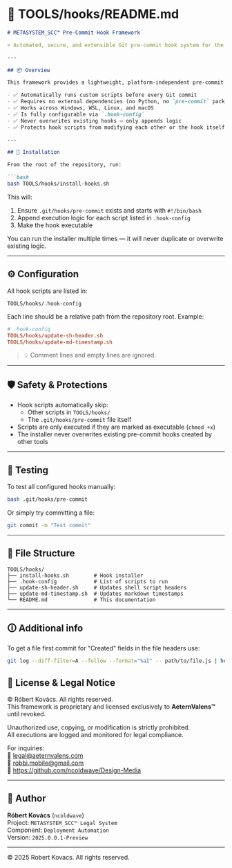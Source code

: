 # 📄 TOOLS/hooks/README.md

```markdown
# METASYSTEM_SCC™ Pre-Commit Hook Framework

> Automated, secure, and extensible Git pre-commit hook system for the **Design-Media** repository.

---

## 📦 Overview

This framework provides a lightweight, platform-independent pre-commit hook system that:

- ✅ Automatically runs custom scripts before every Git commit
- ✅ Requires no external dependencies (no Python, no `pre-commit` package)
- ✅ Works across Windows, WSL, Linux, and macOS
- ✅ Is fully configurable via `.hook-config`
- ✅ Never overwrites existing hooks — only appends logic
- ✅ Protects hook scripts from modifying each other or the hook itself

---

## 🚀 Installation

From the root of the repository, run:

```bash
bash TOOLS/hooks/install-hooks.sh
```

This will:

1. Ensure `.git/hooks/pre-commit` exists and starts with `#!/bin/bash`
2. Append execution logic for each script listed in `.hook-config`
3. Make the hook executable

You can run the installer multiple times — it will never duplicate or overwrite existing logic.

---

## ⚙️ Configuration

All hook scripts are listed in:

```text
TOOLS/hooks/.hook-config
```

Each line should be a relative path from the repository root. Example:

```ini
# .hook-config
TOOLS/hooks/update-sh-header.sh
TOOLS/hooks/update-md-timestamp.sh
```

> 💡 Comment lines and empty lines are ignored.

---

## 🛡️ Safety & Protections

- Hook scripts automatically skip:
  - Other scripts in `TOOLS/hooks/`
  - The `.git/hooks/pre-commit` file itself
- Scripts are only executed if they are marked as executable (`chmod +x`)
- The installer never overwrites existing pre-commit hooks created by other tools

---

## 🧪 Testing

To test all configured hooks manually:

```bash
bash .git/hooks/pre-commit
```

Or simply try committing a file:

```bash
git commit -m "Test commit"
```

---

## 📁 File Structure

```tree
TOOLS/hooks/
├── install-hooks.sh        # Hook installer
├── .hook-config            # List of scripts to run
├── update-sh-header.sh     # Updates shell script headers
├── update-md-timestamp.sh  # Updates markdown timestamps
└── README.md               # This documentation
```

---

## 🛈 Additional info

To get a file first commit for "Created" fields in the file headers use:

```bash
git log --diff-filter=A --follow --format="%aI" -- path/to/file.js | head -n 1
```

## 📜 License & Legal Notice

© Róbert Kovács. All rights reserved.  
This framework is proprietary and licensed exclusively to **AeternValens™** until revoked.

Unauthorized use, copying, or modification is strictly prohibited.  
All executions are logged and monitored for legal compliance.

For inquiries:  
📧 <legal@aeternvalens.com>  
📧 <robbi.mobile@gmail.com>  
🔗 <https://github.com/ncoldwave/Design-Media>

---

## 🧠 Author

**Róbert Kovács** (`ncoldwave`)  
Project: `METASYSTEM_SCC™ Legal System`  
Component: `Deployment Automation`  
Version: `2025.0.0.1-Preview`

---

© 2025 Robert Kovacs. All rights reserved.
